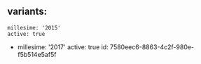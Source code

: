 variants:
  -
    millesime: '2015'
    active: true
  -
    millesime: '2017'
    active: true
id: 7580eec6-8863-4c2f-980e-f5b514e5af5f
